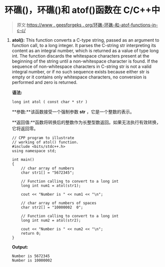 # 环礁()，环礁()和 atof()函数在 C/C++中

> 原文:[https://www . geesforgeks . org/环礁-环礁-和-atof-functions-in-c-c/](https://www.geeksforgeeks.org/atol-atoll-and-atof-functions-in-c-c/)

1.  **atol():** This function converts a C-type string, passed as an argument to function call, to a long integer. It parses the C-string str interpreting its content as an integral number, which is returned as a value of type long int. The function discards the whitespace characters present at the beginning of the string until a non-whitespace character is found. If the sequence of non-whitespace characters in C-string str is not a valid integral number, or if no such sequence exists because either str is empty or it contains only whitespace characters, no conversion is performed and zero is returned.

    **语法:**

    ```
    long int atol ( const char * str )

    ```

    **参数:**该函数接受一个强制参数 **str** ，它是一个整数的表示。

    **返回值:**函数将转换后的整数作为长整型数返回。如果无法执行有效转换，它将返回零。

    ```
    // CPP program to illustrate
    // working of atol() function.
    #include <bits/stdc++.h>
    using namespace std;

    int main()
    {
        // char array of numbers
        char str1[] = "5672345";

        // Function calling to convert to a long int
        long int num1 = atol(str1);

        cout << "Number is " << num1 << "\n";

        // char array of numbers of spaces
        char str2[] = "10000002  0";

        // Function calling to convert to a long int
        long int num2 = atol(str2);

        cout << "Number is " << num2 << "\n";
        return 0;
    }
    ```

    **Output:**

    ```
    Number is 5672345
    Number is 10000002

    ```
